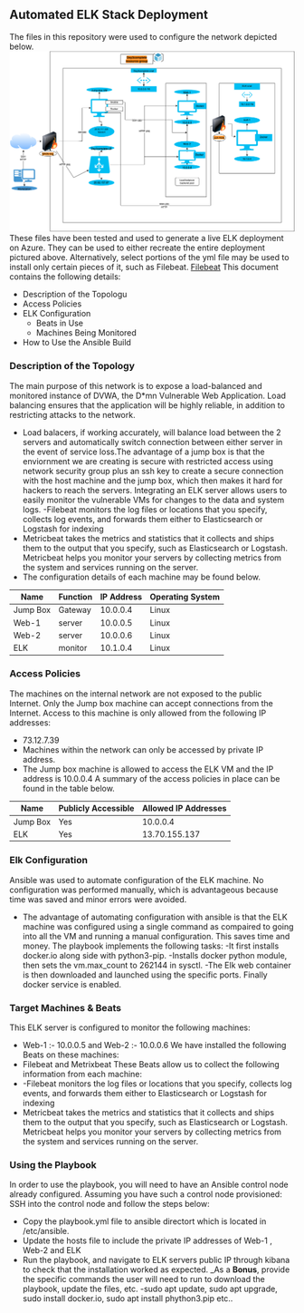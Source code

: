 ## Automated ELK Stack Deployment
The files in this repository were used to configure the network depicted below.
![Diagram](https://github.com/Meroneafuwork/Main-repository/blob/main/Diagram/Cloud%20Security%20and%20Virtualization%20Homework.drawio.png)
These files have been tested and used to generate a live ELK deployment on Azure. They can be used to either recreate the entire deployment pictured above. Alternatively, select portions of the yml file may be used to install only certain pieces of it, such as Filebeat.
[Filebeat](https://github.com/Meroneafuwork/Main-repository/tree/main/Ansible/filebeat)
This document contains the following details:
- Description of the Topologu
- Access Policies
- ELK Configuration
  - Beats in Use
  - Machines Being Monitored
- How to Use the Ansible Build
### Description of the Topology
The main purpose of this network is to expose a load-balanced and monitored instance of DVWA, the D*mn Vulnerable Web Application.
Load balancing ensures that the application will be highly reliable, in addition to restricting attacks to the network.
- Load balacers, if working accurately, will balance load between the 2 servers and automatically switch connection between either server in the event of service loss.The advantage of a jump box is that the enviornment we are creating is secure with restricted access using network security group plus an ssh key to create a secure connection with the host machine and the jump box, which then makes it hard for hackers to reach the servers.
Integrating an ELK server allows users to easily monitor the vulnerable VMs for changes to the data and system logs.
-Filebeat monitors the log files or locations that you specify, collects log events, and forwards them either to Elasticsearch or Logstash for indexing
- Metricbeat takes the metrics and statistics that it collects and ships them to the output that you specify, such as Elasticsearch or Logstash. Metricbeat helps you monitor your servers by collecting metrics from the system and services running on the server.
- The configuration details of each machine may be found below.

| Name     | Function | IP Address | Operating System |
|----------|----------|------------|------------------|
| Jump Box | Gateway  |  10.0.0.4  | Linux            |
| Web-1    |  server  |  10.0.0.5  | Linux            |
| Web-2    |  server  |  10.0.0.6  | Linux            |
| ELK      |  monitor |  10.1.0.4  | Linux            |
### Access Policies
The machines on the internal network are not exposed to the public Internet. 
Only the Jump box machine can accept connections from the Internet. Access to this machine is only allowed from the following IP addresses:
- 73.12.7.39
- Machines within the network can only be accessed by private IP address.
- The Jump box machine is allowed to access the ELK VM and the IP address is 10.0.0.4
A summary of the access policies in place can be found in the table below.

| Name     | Publicly Accessible | Allowed IP Addresses |
|----------|---------------------|----------------------|
| Jump Box | Yes                 | 10.0.0.4             |
| ELK      | Yes                 | 13.70.155.137        |
### Elk Configuration
Ansible was used to automate configuration of the ELK machine. No configuration was performed manually, which is advantageous because time was saved and minor errors were avoided.
- The advantage of automating configuration with ansible is that the ELK machine was configured using a single command as compaired to going into all the VM and running a manual configuration. This saves time and money. 
The playbook implements the following tasks:
-It first installs docker.io along side with python3-pip. 
-Installs docker python module, then sets the vm.max_count to 262144 in sysctl. 
-The Elk web container is then downloaded and launched using the specific ports. Finally docker service is enabled.
### Target Machines & Beats
This ELK server is configured to monitor the following machines:
- Web-1 :- 10.0.0.5 and Web-2 :- 10.0.0.6
We have installed the following Beats on these machines:
- Filebeat and Metrixbeat
These Beats allow us to collect the following information from each machine:
- -Filebeat monitors the log files or locations that you specify, collects log events, and forwards them either to Elasticsearch or Logstash for indexing
- Metricbeat takes the metrics and statistics that it collects and ships them to the output that you specify, such as Elasticsearch or Logstash. Metricbeat helps you monitor your servers by collecting metrics from the system and services running on the server.
### Using the Playbook
In order to use the playbook, you will need to have an Ansible control node already configured. Assuming you have such a control node provisioned: 
SSH into the control node and follow the steps below:
- Copy the playbook.yml file to ansible directort which is located in /etc/ansible.
- Update the hosts file to include the private IP addresses of Web-1 , Web-2 and ELK
- Run the playbook, and navigate to ELK servers public IP through kibana to check that the installation worked as expected.
_As a **Bonus**, provide the specific commands the user will need to run to download the playbook, update the files, etc.
-sudo apt update, sudo apt upgrade, sudo install docker.io, sudo apt install phython3.pip etc..









